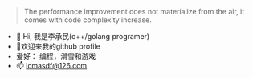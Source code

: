 > The performance improvement does not materialize from the air, it comes with code complexity increase.
- 👋 Hi, 我是李承民(c++/golang programer)
- 👋欢迎来我的github profile
- 爱好： 编程，滑雪和游戏
- 📫 lcmasdf@126.com

<!---
Lcmasdf/Lcmasdf is a ✨ special ✨ repository because its `README.md` (this file) appears on your GitHub profile.
You can click the Preview link to take a look at your changes.
--->
